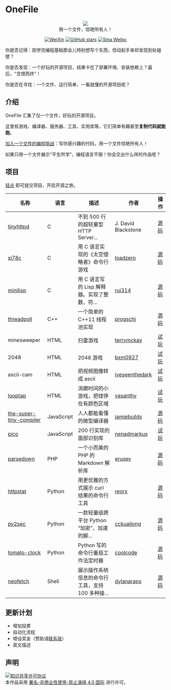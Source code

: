 
# OneFile

<p align="center">
  <img src="https://cdn.jsdelivr.net/gh/521xueweihan/img_logo@main/logo/onefile.png"/>
  <br>用一个文件，惊艳所有人！
</p>

<p align="center">
  <a href="https://cdn.jsdelivr.net/gh/521xueweihan/img_logo@main/logo/weixin.png"><img src="https://img.shields.io/badge/Talk-%E5%BE%AE%E4%BF%A1%E7%BE%A4-brightgreen.svg?style=popout-square" alt="WeiXin"></a>
  <a href="https://github.com/521xueweihan/OneFile/stargazers"><img src="https://img.shields.io/github/stars/521xueweihan/OneFile.svg?style=popout-square" alt="GitHub stars"></a>
  <a href="https://weibo.com/hellogithub"><img src="https://img.shields.io/badge/%E6%96%B0%E6%B5%AA-Weibo-red.svg?style=popout-square" alt="Sina Weibo"></a>
</p>

你是否记得：刚学完编程基础那会儿特别想写个东西，但动起手来却发现到处碰壁？

你是否发现：一个好玩的开源项目，结果卡在了部署环境、安装依赖上？最后，"含恨而终"！

你是否在寻找：一个文件、运行简单、一看就懂的开源项目呢？

## 介绍

OneFile 汇集了仅一个文件，好玩的开源项目。

这里有游戏、编译器、服务器、工具、实用库等，它们简单有趣甚至**复制代码就能跑**。

[加入一个文件的编程挑战](https://github.com/521xueweihan/OneFile/blob/main/doc/join.md)：写你感兴趣的代码，用一个文件惊艳所有人！

如果只用一个文件展示“平生所学”，编程语言不限！你会交出什么样的作品呢？

## 项目

[轻点](https://hellogithub.yuque.com/forms/share/4f0bf06b-2991-4f7e-a860-5b76337b7b5b) 即可提交项目，开启开源之旅。

| 名称 | 语言 | 描述 | 作者 | 操作 |
| ------- | ----- | ------------ | ------ | --------- |
| [tinyhttpd](https://github.com/EZLippi/Tinyhttpd) | C | 不到 500 行的超轻量型 HTTP Server... | J. David Blackstone | [源码](https://github.com/521xueweihan/OneFile/blob/main/src/c/tinyhttpd.c) |
| [si78c](https://github.com/loadzero/si78c) | C | 用 C 语言实现的《太空侵略者》命令行游戏 | [loadzero](https://github.com/loadzero) | [源码](https://github.com/521xueweihan/OneFile/blob/main/src/c/si78c.c) |
| [minilisp](https://github.com/rui314/minilisp) | C | 用 C 语言写的 Lisp 解释器。实现了整数、符... | [rui314](https://github.com/rui314) | [源码](https://github.com/521xueweihan/OneFile/blob/main/src/c/minilisp.c) |
| [threadpoll](https://github.com/progschj/ThreadPool) | C++ | 一个简单的 C++11 线程池实现 | [progschj](https://github.com/progschj) | [源码](https://github.com/521xueweihan/OneFile/blob/main/src/cplusplus/threadpoll.h) |
| minesweeper | HTML | 扫雷游戏 | [terrymckay](https://github.com/terrymckay) | [试玩](https://hellogithub.com/onefile/code/e235d1d133134aea93ca6cdf2ed4fc5d) |
| 2048 | HTML | 2048 游戏 | [bxm0927](https://github.com/bxm0927) | [试玩](https://hellogithub.com/onefile/code/8d627fe4cfa540b19dcd04d4327cf26c) |
| ascii-cam | HTML | 把视频图像转成 ascii	 | [iveseenthedark](https://github.com/iveseenthedark) | [试玩](https://hellogithub.com/onefile/code/126093303b6b414dbab9d623c957fdd4) |
| [looptap](https://github.com/vasanthv/looptap) | HTML | 消磨时间的小游戏，把球停在有颜色区域 | [vasanthv](https://github.com/vasanthv) | [试玩](https://hellogithub.com/onefile/code/cc759276aefe4bad87ac259940042581) |
| [the-super-tiny-compiler](https://github.com/jamiebuilds/the-super-tiny-compiler) | JavaScript | 人人都能看懂的微型编译器 | [jamiebuilds](https://github.com/jamiebuilds) | [源码](https://github.com/521xueweihan/OneFile/blob/main/src/javascript/the-super-tiny-compiler.js) |
| [pico](https://github.com/nenadmarkus/picojs) | JavaScript | 200 行实现的面部识别库 | [nenadmarkus](https://github.com/nenadmarkus) | [试玩](https://nenadmarkus.com/p/picojs-intro/demo/) |
| [parsedown](https://github.com/erusev/parsedown) | PHP | 一个小而美的 PHP 的 Markdown 解析库 | [erusev](https://github.com/erusev) | [源码](https://github.com/521xueweihan/OneFile/blob/main/src/php/parsedown.php) |
| [httpstat](https://github.com/reorx/httpstat) | Python | 用更优雅的方式展示 curl 结果的命令行工具 | [reorx](https://github.com/reorx) | [源码](https://github.com/521xueweihan/OneFile/blob/main/src/python/httpstat.py) |
| [py2sec](https://github.com/cckuailong/py2sec) | Python | 一款轻量级跨平台 Python “加密”、加速的脚... | [cckuailong](https://github.com/cckuailong) | [源码](https://github.com/521xueweihan/OneFile/blob/main/src/python/py2sec.py) |
| [tomato-clock](https://github.com/coolcode/tomato-clock) | Python | Python 写的命令行番茄工作法定时器 | [coolcode](https://github.com/coolcode) | [源码](https://github.com/521xueweihan/OneFile/blob/main/src/python/tomato-clock.py) |
| [neofetch](https://github.com/dylanaraps/neofetch) | Shell | 展示操作系统信息的命令行工具，支持 100 多种操... | [dylanaraps](https://github.com/dylanaraps) | [源码](https://github.com/521xueweihan/OneFile/blob/main/src/shell/neofetch) |



## 更新计划

- 增加投票
- 自动化流程
- 增设奖金（赞助请<a href="mailto:595666367@qq.com">联系我</a>）
- 英文描述

## 声明
<a rel="license" href="https://creativecommons.org/licenses/by-nc-nd/4.0/deed.zh"><img alt="知识共享许可协议" style="border-width: 0" src="https://licensebuttons.net/l/by-nc-nd/4.0/88x31.png"></a><br>本作品采用 <a rel="license" href="https://creativecommons.org/licenses/by-nc-nd/4.0/deed.zh">署名-非商业性使用-禁止演绎 4.0 国际</a> 进行许可。
